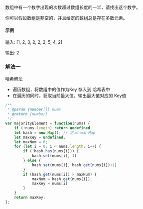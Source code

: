 数组中有一个数字出现的次数超过数组长度的一半，请找出这个数字。

你可以假设数组是非空的，并且给定的数组总是存在多数元素。

#### 示例

输入: [1, 2, 3, 2, 2, 2, 5, 4, 2]

输出: 2


### 解法一

哈希解法
* 遍历数组，将数组中的值作为Key 存入到 哈希表中
* 在遍历的同时，获取当前最大值，输出最大值对应的 Key值


```js
/**
 * @param {number[]} nums
 * @return {number}
 */
var majorityElement = function(nums) {
    if (!nums.length) return undefined
    let hash = new Map(); // 定义hash Map
    let maxKey = undefined;
    let maxNum = 0;
    for (let i = 0; i < nums.length; i++) {
        if (!hash.has(nums[i])) {
            hash.set(nums[i], 1)
        } else {
            hash.set(nums[i], hash.get(nums[i])+1)
        }
        if (hash.get(nums[i]) > maxNum) {
            maxNum = hash.get(nums[i]);
            maxKey = nums[i]
        }
    }
    return maxKey;
};
```